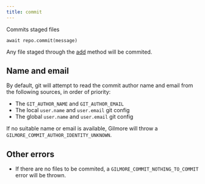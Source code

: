 ```yaml
---
title: commit
---
```


<div class="lead">Commits staged files</div>

`await repo.commit(message)`

Any file staged through the [add](/add/) method will be commited.

## Name and email

By default, git will attempt to read the commit author name and email from the
following sources, in order of priority:

- The `GIT_AUTHOR_NAME` and `GIT_AUTHOR_EMAIL`
- The local `user.name` and `user.email` git config
- The global `user.name` and `user.email` git config

If no suitable name or email is available, Gilmore will throw
a `GILMORE_COMMIT_AUTHOR_IDENTITY_UNKNOWN`.

## Other errors

- If there are no files to be commited, a `GILMORE_COMMIT_NOTHING_TO_COMMIT`
  error will be thrown.
